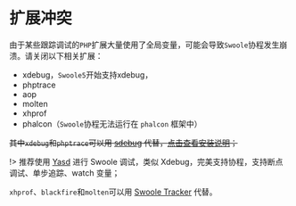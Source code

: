 # 扩展冲突

由于某些跟踪调试的`PHP`扩展大量使用了全局变量，可能会导致`Swoole`协程发生崩溃。请关闭以下相关扩展：

* xdebug，`Swoole5`开始支持xdebug，
* phptrace
* aop
* molten
* xhprof
* phalcon（`Swoole`协程无法运行在 `phalcon` 框架中）

~~其中`xdebug`和`phptrace`可以用 [sdebug](https://github.com/swoole/sdebug) 代替，[点击查看安装说明](/question/install?id=安装xdebug)；~~

!> 推荐使用 [Yasd](https://github.com/swoole/yasd) 进行 Swoole 调试，类似 Xdebug，完美支持协程，支持断点调试、单步追踪、watch 变量；

`xhprof`、`blackfire`和`molten`可以用 [Swoole Tracker](https://business.swoole.com/tracker/index) 代替。